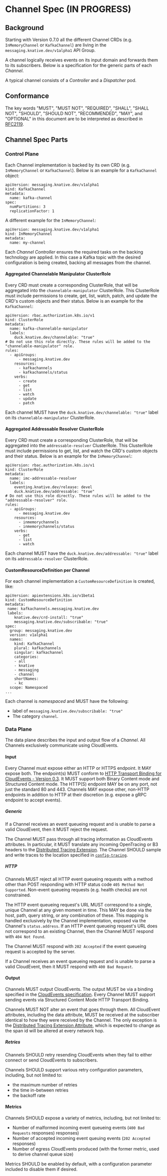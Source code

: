 # Channel Spec (IN PROGRESS)

## Background

Starting with Version 0.7.0 all the different Channel CRDs (e.g.
`InMemoryChannel` or `KafkaChannel`) are living in the
`messaging.knative.dev/v1alpha1` API Group.

A channel logically receives events on its input domain and forwards them to its
subscribers. Below is a specification for the generic parts of each _Channel_.

A typical channel consists of a _Controller_ and a _Dispatcher_ pod.

## Conformance

The key words "MUST", "MUST NOT", "REQUIRED", "SHALL", "SHALL NOT", "SHOULD",
"SHOULD NOT", "RECOMMENDED", "MAY", and "OPTIONAL" in this document are to be
interpreted as described in [RFC2119](https://www.ietf.org/rfc/rfc2119.txt).

## Channel Spec Parts

### Control Plane

Each Channel implementation is backed by its own CRD (e.g. `InMemoryChannel` or
`KafkaChannel`). Below is an example for a `KafkaChannel`
object:

```
apiVersion: messaging.knative.dev/v1alpha1
kind: KafkaChannel
metadata:
  name: kafka-channel
spec:
  numPartitions: 3
  replicationFactor: 1
```

A different example for the `InMemoryChannel`:

```
apiVersion: messaging.knative.dev/v1alpha1
kind: InMemoryChannel
metadata:
  name: my-channel
```

Each _Channel Controller_ ensures the required tasks on the backing technology
are applied. In this case a Kafka topic with the desired configuration is being
created, backing all messages from the channel.

#### Aggregated Channelable Manipulator ClusterRole

Every CRD must create a corresponding ClusterRole, that will be aggregated into
the `channelable-manipulator` ClusterRole. This ClusterRole must include
permissions to create, get, list, watch, patch, and update the CRD's custom
objects and their status. Below is an example for the `KafkaChannel`:

```
apiVersion: rbac.authorization.k8s.io/v1
kind: ClusterRole
metadata:
  name: kafka-channelable-manipulator
  labels:
    duck.knative.dev/channelable: "true"
# Do not use this role directly. These rules will be added to the "channelable-manipulator" role.
rules:
  - apiGroups:
      - messaging.knative.dev
    resources:
      - kafkachannels
      - kafkachannels/status
    verbs:
      - create
      - get
      - list
      - watch
      - update
      - patch
```

Each channel MUST have the `duck.knative.dev/channelable: "true"` label on its
`channelable-manipulator` ClusterRole.

#### Aggregated Addressable Resolver ClusterRole

Every CRD must create a corresponding ClusterRole, that will be aggregated into
the `addressable-resolver` ClusterRole. This ClusterRole must include
permissions to get, list, and watch the CRD's custom objects and their status.
Below is an example for the `InMemoryChannel`:

```
apiVersion: rbac.authorization.k8s.io/v1
kind: ClusterRole
metadata:
  name: imc-addressable-resolver
  labels:
    eventing.knative.dev/release: devel
    duck.knative.dev/addressable: "true"
# Do not use this role directly. These rules will be added to the "addressable-resolver" role.
rules:
  - apiGroups:
      - messaging.knative.dev
    resources:
      - inmemorychannels
      - inmemorychannels/status
    verbs:
      - get
      - list
      - watch
```

Each channel MUST have the `duck.knative.dev/addressable: "true"` label on its
`addressable-resolver` ClusterRole.

#### CustomResourceDefinition per Channel

For each channel implementation a `CustomResourceDefinition` is created, like:

```
apiVersion: apiextensions.k8s.io/v1beta1
kind: CustomResourceDefinition
metadata:
 name: kafkachannels.messaging.knative.dev
 labels:
    knative.dev/crd-install: "true"
    messaging.knative.dev/subscribable: "true"
spec:
  group: messaging.knative.dev
  version: v1alpha1
  names:
    kind: KafkaChannel
    plural: kafkachannels
    singular: kafkachannel
    categories:
    - all
    - knative
    - messaging
    - channel
    shortNames:
    - kc
  scope: Namespaced
...
```

Each channel is _namespaced_ and MUST have the following:

- label of `messaging.knative.dev/subscribable: "true"`
- The category `channel`.

### Data Plane

The data plane describes the input and output flow of a _Channel_. All Channels
exclusively communicate using CloudEvents.

#### Input

Every Channel must expose either an HTTP or HTTPS endpoint. It MAY expose both.
The endpoint(s) MUST conform to
[HTTP Transport Binding for CloudEvents - Version 0.3](https://github.com/cloudevents/spec/blob/v0.3/http-transport-binding.md).
It MUST support both Binary Content mode and Structured Content mode. The
HTTP(S) endpoint MAY be on any port, not just the standard 80 and 443. Channels
MAY expose other, non-HTTP endpoints in addition to HTTP at their discretion
(e.g. expose a gRPC endpoint to accept events).

##### Generic

If a Channel receives an event queueing request and is unable to parse a valid
CloudEvent, then it MUST reject the request.

The Channel MUST pass through all tracing information as CloudEvents attributes.
In particular, it MUST translate any incoming OpenTracing or B3 headers to the
[Distributed Tracing Extension](https://github.com/cloudevents/spec/blob/v0.3/extensions/distributed-tracing.md).
The Channel SHOULD sample and write traces to the location specified in
[`config-tracing`](https://github.com/cloudevents/spec/blob/v0.3/extensions/distributed-tracing.md).

##### HTTP

Channels MUST reject all HTTP event queueing requests with a method other than
POST responding with HTTP status code `405 Method Not Supported`. Non-event
queueing requests (e.g. health checks) are not constrained.

The HTTP event queueing request's URL MUST correspond to a single, unique
Channel at any given moment in time. This MAY be done via the host, path, query
string, or any combination of these. This mapping is handled exclusively by the
Channel implementation, exposed via the Channel's `status.address`. If an HTTP
event queueing request's URL does not correspond to an existing Channel, then
the Channel MUST respond with `404 Not Found`.

The Channel MUST respond with `202 Accepted` if the event queueing request is
accepted by the server.

If a Channel receives an event queueing request and is unable to parse a valid
CloudEvent, then it MUST respond with `400 Bad Request`.

#### Output

Channels MUST output CloudEvents. The output MUST be via a binding specified in
the
[CloudEvents specification](https://github.com/cloudevents/spec/tree/v0.3#cloudevents-documents).
Every Channel MUST support sending events via Structured Content Mode HTTP
Transport Binding.

Channels MUST NOT alter an event that goes through them. All CloudEvent
attributes, including the data attribute, MUST be received at the subscriber
identical to how they were received by the Channel. The only exception is the
[Distributed Tracing Extension Attribute](https://github.com/cloudevents/spec/blob/v0.3/extensions/distributed-tracing.md),
which is expected to change as the span id will be altered at every network hop.

##### Retries

Channels SHOULD retry resending CloudEvents when they fail to either connect or
send CloudEvents to subscribers.

Channels SHOULD support various retry configuration parameters, including, but
not limited to:

- the maximum number of retries
- the time in-between retries
- the backoff rate

#### Metrics

Channels SHOULD expose a variety of metrics, including, but not limited to:

- Number of malformed incoming event queueing events (`400 Bad Requests`
  responses)
  responses)
- Number of accepted incoming event queuing events (`202 Accepted` responses)
- Number of egress CloudEvents produced (with the former metric, used to derive
  channel queue size)

Metrics SHOULD be enabled by default, with a configuration parameter included to
disable them if desired.
